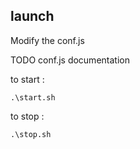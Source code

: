 ## launch
Modify the conf.js

TODO conf.js documentation

to start :
```
.\start.sh
```

to stop :

```
.\stop.sh
```
